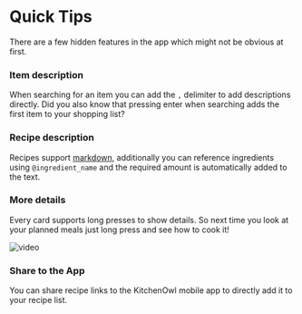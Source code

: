 # Quick Tips

There are a few hidden features in the app which might not be obvious at first.

### Item description

When searching for an item you can add the `,` delimiter to add descriptions directly.
Did you also know that pressing enter when searching adds the first item to your shopping list?

<!-- ![video](/img/screenshots/description.gif) -->

### Recipe description

Recipes support [markdown](./markdown.md), additionally you can reference ingredients using `@ingredient_name` and the required amount is automatically added to the text.

### More details

Every card supports long presses to show details. So next time you look at your planned meals just long press and see how to cook it!

![video](./img/screenshots/more-info.gif)

### Share to the App

You can share recipe links to the KitchenOwl mobile app to directly add it to your recipe list.
